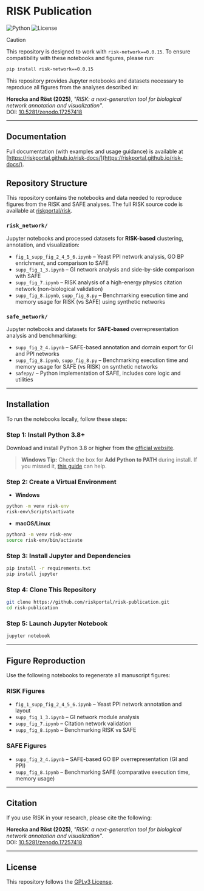 # RISK Publication

![Python](https://img.shields.io/badge/python-3.8%2B-yellow)
![License](https://img.shields.io/badge/license-GPLv3-purple)

> [!CAUTION]
> This repository is designed to work with `risk-network==0.0.15`. To ensure compatibility with these notebooks and figures, please run:
>
> ```bash
> pip install risk-network==0.0.15
> ```

This repository provides Jupyter notebooks and datasets necessary to reproduce all figures from the analyses described in:

**Horecka and Röst (2025)**, _"RISK: a next-generation tool for biological network annotation and visualization"_.
<br>
DOI: [10.5281/zenodo.17257418](https://doi.org/10.5281/zenodo.17257418)

---

## Documentation

Full documentation (with examples and usage guidance) is available at [https://riskportal.github.io/risk-docs/](https://riskportal.github.io/risk-docs/).

## Repository Structure

This repository contains the notebooks and data needed to reproduce figures from the RISK and SAFE analyses. The full RISK source code is available at [riskportal/risk](https://github.com/riskportal/risk).

### `risk_network/`

Jupyter notebooks and processed datasets for **RISK-based** clustering, annotation, and visualization:

- `fig_1_supp_fig_2_4_5_6.ipynb` – Yeast PPI network analysis, GO BP enrichment, and comparison to SAFE
- `supp_fig_1_3.ipynb` – GI network analysis and side-by-side comparison with SAFE
- `supp_fig_7.ipynb` – RISK analysis of a high-energy physics citation network (non-biological validation)
- `supp_fig_8.ipynb`, `supp_fig_8.py` – Benchmarking execution time and memory usage for RISK (vs SAFE) using synthetic networks

### `safe_network/`

Jupyter notebooks and datasets for **SAFE-based** overrepresentation analysis and benchmarking:

- `supp_fig_2_4.ipynb` – SAFE-based annotation and domain export for GI and PPI networks
- `supp_fig_8.ipynb`, `supp_fig_8.py` – Benchmarking execution time and memory usage for SAFE (vs RISK) on synthetic networks
- `safepy/` – Python implementation of SAFE, includes core logic and utilities

---

## Installation

To run the notebooks locally, follow these steps:

### Step 1: Install Python 3.8+

Download and install Python 3.8 or higher from the [official website](https://www.python.org/downloads/).

> **Windows Tip:** Check the box for **Add Python to PATH** during install. If you missed it, [this guide](https://datatofish.com/add-python-to-windows-path/) can help.

### Step 2: Create a Virtual Environment

- **Windows**

```cmd
python -m venv risk-env
risk-env\Scripts\activate
```

- **macOS/Linux**

```bash
python3 -m venv risk-env
source risk-env/bin/activate
```

### Step 3: Install Jupyter and Dependencies

```bash
pip install -r requirements.txt
pip install jupyter
```

### Step 4: Clone This Repository

```bash
git clone https://github.com/riskportal/risk-publication.git
cd risk-publication
```

### Step 5: Launch Jupyter Notebook

```bash
jupyter notebook
```

---

## Figure Reproduction

Use the following notebooks to regenerate all manuscript figures:

### RISK Figures

- `fig_1_supp_fig_2_4_5_6.ipynb` – Yeast PPI network annotation and layout
- `supp_fig_1_3.ipynb` – GI network module analysis
- `supp_fig_7.ipynb` – Citation network validation
- `supp_fig_8.ipynb` – Benchmarking RISK vs SAFE

### SAFE Figures

- `supp_fig_2_4.ipynb` – SAFE-based GO BP overrepresentation (GI and PPI)
- `supp_fig_8.ipynb` – Benchmarking SAFE (comparative execution time, memory usage)

---

## Citation

If you use RISK in your research, please cite the following:

**Horecka and Röst (2025)**, _"RISK: a next-generation tool for biological network annotation and visualization"_.
<br>
DOI: [10.5281/zenodo.17257418](https://doi.org/10.5281/zenodo.17257418)

---

## License

This repository follows the [GPLv3 License](https://www.gnu.org/licenses/gpl-3.0.en.html).
